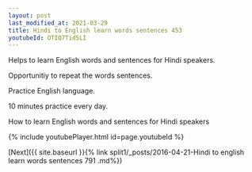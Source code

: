 ```yaml
---
layout: post
last_modified_at: 2021-03-29
title: Hindi to English learn words sentences 453 
youtubeId: OTIQ7Tid5LI
---
```

 
 
Helps to learn English words and sentences for Hindi speakers.

Opportunitiy to repeat the words sentences. 

Practice English language. 
 
10 minutes practice every day. 
 
How to learn English words and sentences for Hindi speakers 
 
{% include youtubePlayer.html id=page.youtubeId %}
 
 
[Next]({{ site.baseurl }}{% link  split1/_posts/2016-04-21-Hindi to english learn words sentences 791 .md%})
 
